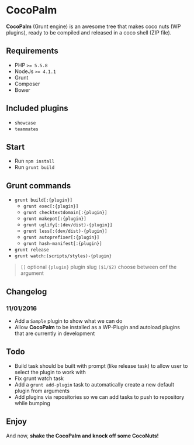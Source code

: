 CocoPalm
========

**CocoPalm** (Grunt engine) is an awesome tree that makes coco nuts (WP plugins), ready to be compiled and released
in a coco shell (ZIP file).

Requirements
------------

- PHP `>= 5.5.8`
- NodeJs `>= 4.1.1`
- Grunt
- Composer
- Bower

Included plugins
----------------

- `showcase`
- `teammates`


Start
-----

- Run `npm install`
- Run `grunt build`


Grunt commands
--------------

- `grunt build[:{plugin}]`
  - `grunt exec[:{plugin}]`
  - `grunt checktextdomain[:{plugin}]`
  - `grunt makepot[:{plugin}]`
  - `grunt uglify[:(dev/dist)-{plugin}]`
  - `grunt less[:(dev/dist)-{plugin}]`
  - `grunt autoprefixer[:{plugin}]`
  - `grunt hash-manifest[:{plugin}]`
- `grunt release`
- `grunt watch:(scripts/styles)-{plugin}`

> `[]` optional
> `{plugin}` plugin slug
> `($1/$2)` choose between onf the argument

Changelog
---------

### 11/01/2016

- Add a `Sample` plugin to show what we can do
- Allow **CocoPalm** to be installed as a WP-Plugin and autoload plugins that are currently in development


Todo
----

- Build task should be built with prompt (like release task) to allow user to select the plugin to work with
- Fix grunt watch task
- Add a `grunt add-plugin` task to automatically create a new default plugin from arguments
- Add plugins via repositories so we can add tasks to push to repository while bumping


Enjoy
-----

And now, **shake the CocoPalm and knock off some CocoNuts!**